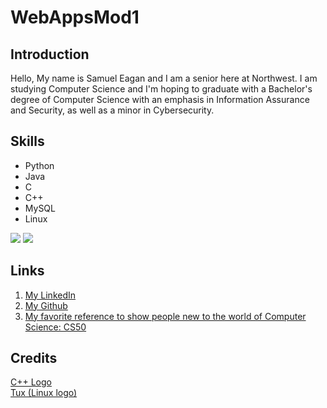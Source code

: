 # WebAppsMod1

## Introduction

Hello, My name is Samuel Eagan and I am a senior here at Northwest. I am studying Computer Science and I'm hoping to graduate with a Bachelor's degree of Computer Science with an emphasis in Information Assurance and Security, as well as a minor in Cybersecurity.


## Skills

* Python
* Java
* C
* C++
* MySQL
* Linux

![](https://i.redd.it/31b2ii8hchi31.jpg)
![](https://upload.wikimedia.org/wikipedia/commons/a/af/Tux.png)

## Links

1. [My LinkedIn](https://www.linkedin.com/in/sam-eagan-b15530118/)
1. [My Github](https://github.com/samueleagan)
1. [My favorite reference to show people new to the world of Computer Science: CS50](https://cs50.harvard.edu/college/2020/spring/)

## Credits

[C++ Logo](https://i.redd.it/31b2ii8hchi31.jpg)<br/>
[Tux (Linux logo)](https://upload.wikimedia.org/wikipedia/commons/a/af/Tux.png)
